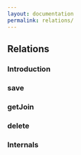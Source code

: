 ```yaml
---
layout: documentation
permalink: relations/
---
```


## Relations

### Introduction

### save

### getJoin

### delete

### Internals

